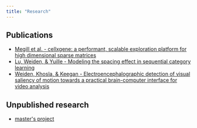 ```yaml
---
title: "Research"
---
```


## Publications

* [Megill et al. - cellxgene: a performant, scalable exploration platform for high dimensional sparse matrices](https://www.biorxiv.org/content/biorxiv/early/2021/04/06/2021.04.05.438318.full.pdf)
* [Lu, Weiden, & Yuille - Modeling the spacing effect in sequential category learning](http://papers.nips.cc/paper/3643-modeling-the-spacing-effect-in-sequential-category-learning)
* [Weiden, Khosla, & Keegan - Electroencephalographic detection of visual saliency of motion towards a practical brain-computer interface for video analysis](https://dl.acm.org/citation.cfm?id=2388800)

## Unpublished research

* [master's project](/assets/msc/mweiden_msc.pdf)
